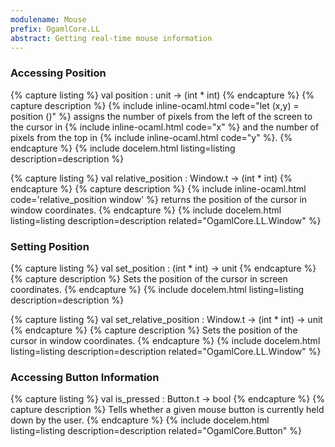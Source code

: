 ```yaml
---
modulename: Mouse
prefix: OgamlCore.LL
abstract: Getting real-time mouse information
---
```


### Accessing Position

{% capture listing %}
val position : unit -> (int * int)
{% endcapture %}
{% capture description %}
{% include inline-ocaml.html code="let (x,y) = position ()" %} assigns
the number of pixels from the left of the screen to the cursor in
{% include inline-ocaml.html code="x" %} and the number of pixels from the top
in {% include inline-ocaml.html code="y" %}.
{% endcapture %}
{% include docelem.html listing=listing description=description %}

{% capture listing %}
val relative_position : Window.t -> (int * int)
{% endcapture %}
{% capture description %}
{% include inline-ocaml.html code='relative_position window' %} returns the
position of the cursor in window coordinates.
{% endcapture %}
{% include docelem.html listing=listing description=description related="OgamlCore.LL.Window" %}

### Setting Position

{% capture listing %}
val set_position : (int * int) -> unit
{% endcapture %}
{% capture description %}
Sets the position of the cursor in screen coordinates.
{% endcapture %}
{% include docelem.html listing=listing description=description %}

{% capture listing %}
val set_relative_position : Window.t -> (int * int) -> unit
{% endcapture %}
{% capture description %}
Sets the position of the cursor in window coordinates.
{% endcapture %}
{% include docelem.html listing=listing description=description related="OgamlCore.LL.Window" %}

### Accessing Button Information

{% capture listing %}
val is_pressed : Button.t -> bool
{% endcapture %}
{% capture description %}
Tells whether a given mouse button is currently held down by the user.
{% endcapture %}
{% include docelem.html listing=listing description=description related="OgamlCore.Button" %}
